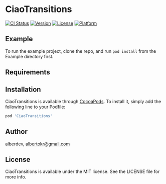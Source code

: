 # CiaoTransitions

[![CI Status](https://img.shields.io/travis/alberdev/CiaoTransitions.svg?style=flat)](https://travis-ci.org/alberdev/CiaoTransitions)
[![Version](https://img.shields.io/cocoapods/v/CiaoTransitions.svg?style=flat)](https://cocoapods.org/pods/CiaoTransitions)
[![License](https://img.shields.io/cocoapods/l/CiaoTransitions.svg?style=flat)](https://cocoapods.org/pods/CiaoTransitions)
[![Platform](https://img.shields.io/cocoapods/p/CiaoTransitions.svg?style=flat)](https://cocoapods.org/pods/CiaoTransitions)

## Example

To run the example project, clone the repo, and run `pod install` from the Example directory first.

## Requirements

## Installation

CiaoTransitions is available through [CocoaPods](https://cocoapods.org). To install
it, simply add the following line to your Podfile:

```ruby
pod 'CiaoTransitions'
```

## Author

alberdev, albertokr@gmail.com

## License

CiaoTransitions is available under the MIT license. See the LICENSE file for more info.
